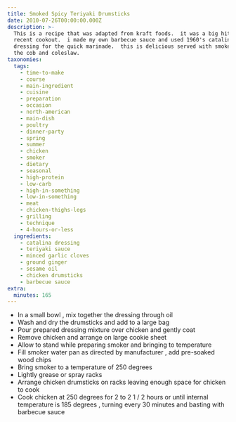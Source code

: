 ```yaml
---
title: Smoked Spicy Teriyaki Drumsticks
date: 2010-07-26T00:00:00.000Z
description: >-
  This is a recipe that was adapted from kraft foods.  it was a big hit at my
  recent cookout.  i made my own barbecue sauce and used 1960's catalina
  dressing for the quick marinade.  this is delicious served with smoked corn on
  the cob and coleslaw.
taxonomies:
  tags:
    - time-to-make
    - course
    - main-ingredient
    - cuisine
    - preparation
    - occasion
    - north-american
    - main-dish
    - poultry
    - dinner-party
    - spring
    - summer
    - chicken
    - smoker
    - dietary
    - seasonal
    - high-protein
    - low-carb
    - high-in-something
    - low-in-something
    - meat
    - chicken-thighs-legs
    - grilling
    - technique
    - 4-hours-or-less
  ingredients:
    - catalina dressing
    - teriyaki sauce
    - minced garlic cloves
    - ground ginger
    - sesame oil
    - chicken drumsticks
    - barbecue sauce
extra:
  minutes: 165
---
```

 - In a small bowl , mix together the dressing through oil
 - Wash and dry the drumsticks and add to a large bag
 - Pour prepared dressing mixture over chicken and gently coat
 - Remove chicken and arrange on large cookie sheet
 - Allow to stand while preparing smoker and bringing to temperature
 - Fill smoker water pan as directed by manufacturer , add pre-soaked wood chips
 - Bring smoker to a temperature of 250 degrees
 - Lightly grease or spray racks
 - Arrange chicken drumsticks on racks leaving enough space for chicken to cook
 - Cook chicken at 250 degrees for 2 to 2 1 / 2 hours or until internal temperature is 185 degrees , turning every 30 minutes and basting with barbecue sauce
